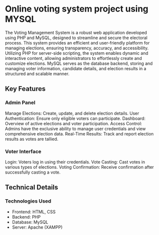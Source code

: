 # Online voting system project using MYSQL

The Voting Management System is a robust web application developed using PHP and MySQL, designed to streamline and secure the electoral process. This system provides an efficient and user-friendly platform for managing elections, ensuring transparency, accuracy, and accessibility. Utilizing PHP for server-side scripting, the system enables dynamic and interactive content, allowing administrators to effortlessly create and customize elections. MySQL serves as the database backend, storing and managing voter information, candidate details, and election results in a structured and scalable manner.

## Key Features
### Admin Panel
Manage Elections: Create, update, and delete election details.
User Authentication: Ensure only eligible voters can participate.
Dashboard: Overview of active elections and voter participation.
Access Control: Admins have the exclusive ability to manage user credentials and view comprehensive election data.
Real-Time Results: Track and report election results as votes are tallied.

### Voter Interface
Login: Voters log in using their credentials.
Vote Casting: Cast votes in various types of elections.
Voting Confirmation: Receive confirmation after successfully casting a vote.

## Technical Details
### Technologies Used
- Frontend: HTML, CSS 
- Backend: PHP
- Database: MySQL
- Server: Apache (XAMPP)